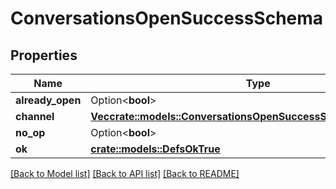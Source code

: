 # ConversationsOpenSuccessSchema

## Properties

Name | Type | Description | Notes
------------ | ------------- | ------------- | -------------
**already_open** | Option<**bool**> |  | [optional]
**channel** | [**Vec<crate::models::ConversationsOpenSuccessSchemaChannelInner>**](conversations_open_success_schema_channel_inner.md) |  | 
**no_op** | Option<**bool**> |  | [optional]
**ok** | [**crate::models::DefsOkTrue**](defs_ok_true.md) |  | 

[[Back to Model list]](../README.md#documentation-for-models) [[Back to API list]](../README.md#documentation-for-api-endpoints) [[Back to README]](../README.md)


